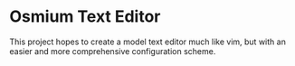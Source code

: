 # Osmium Text Editor

This project hopes to create a model text editor much like vim, but with an easier and more comprehensive configuration scheme.
